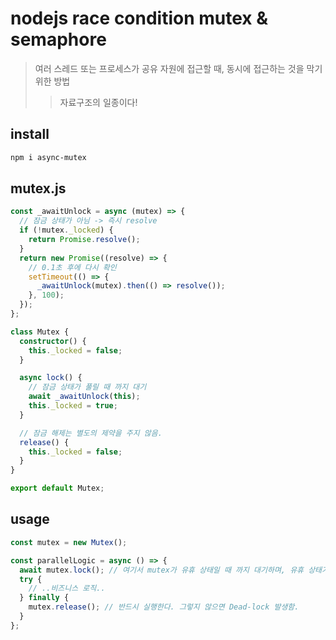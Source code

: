 # nodejs race condition mutex & semaphore

> 여러 스레드 또는 프로세스가 공유 자원에 접근할 때, 동시에 접근하는 것을 막기 위한 방법
>
> > 자료구조의 일종이다!

## install

```sh
npm i async-mutex
```

## mutex.js

```ts
const _awaitUnlock = async (mutex) => {
  // 잠금 상태가 아님 -> 즉시 resolve
  if (!mutex._locked) {
    return Promise.resolve();
  }
  return new Promise((resolve) => {
    // 0.1초 후에 다시 확인
    setTimeout(() => {
      _awaitUnlock(mutex).then(() => resolve());
    }, 100);
  });
};

class Mutex {
  constructor() {
    this._locked = false;
  }

  async lock() {
    // 잠금 상태가 풀릴 때 까지 대기
    await _awaitUnlock(this);
    this._locked = true;
  }

  // 잠금 해제는 별도의 제약을 주지 않음.
  release() {
    this._locked = false;
  }
}

export default Mutex;
```

## usage

```ts
const mutex = new Mutex();

const parallelLogic = async () => {
  await mutex.lock(); // 여기서 mutex가 유휴 상태일 때 까지 대기하며, 유휴 상태가 되면 잠금을 걸고 진행한다.
  try {
    // ..비즈니스 로직..
  } finally {
    mutex.release(); // 반드시 실행한다. 그렇지 않으면 Dead-lock 발생함.
  }
};
```
